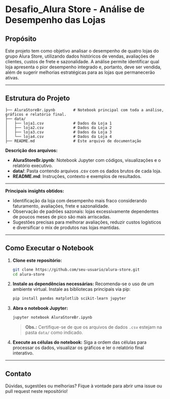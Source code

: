 # Desafio_Alura Store - Análise de Desempenho das Lojas

## Propósito

Este projeto tem como objetivo analisar o desempenho de quatro lojas do grupo Alura Store, utilizando dados históricos de vendas, avaliações de clientes, custos de frete e sazonalidade. A análise permite identificar qual loja apresenta o pior desempenho integrado e, portanto, deve ser vendida, além de sugerir melhorias estratégicas para as lojas que permanecerão ativas.

---

## Estrutura do Projeto

```
├── AluraStoreBr.ipynb        # Notebook principal com toda a análise, gráficos e relatório final.
├── data/
│   ├── loja1.csv             # Dados da Loja 1
│   ├── loja2.csv             # Dados da Loja 2
│   ├── loja3.csv             # Dados da Loja 3
│   └── loja4.csv             # Dados da Loja 4
├── README.md                 # Este arquivo de documentação
```

**Descrição dos arquivos:**
- **AluraStoreBr.ipynb**: Notebook Jupyter com códigos, visualizações e o relatório executivo.
- **data/**: Pasta contendo arquivos .csv com os dados brutos de cada loja.
- **README.md**: Instruções, contexto e exemplos de resultados.

---


**Principais insights obtidos:**
- Identificação da loja com desempenho mais fraco considerando faturamento, avaliações, frete e sazonalidade.
- Observação de padrões sazonais: lojas excessivamente dependentes de poucos meses de pico são mais arriscadas.
- Sugestões precisas para melhorar avaliações, reduzir custos logísticos e diversificar o mix de produtos nas lojas mantidas.

---

## Como Executar o Notebook

1. **Clone este repositório:**
   ```bash
   git clone https://github.com/seu-usuario/alura-store.git
   cd alura-store
   ```

2. **Instale as dependências necessárias:**
   Recomenda-se o uso de um ambiente virtual. Instale as bibliotecas principais via pip:
   ```bash
   pip install pandas matplotlib scikit-learn jupyter
   ```

3. **Abra o notebook Jupyter:**
   ```bash
   jupyter notebook AluraStoreBr.ipynb
   ```
   > **Obs.:** Certifique-se de que os arquivos de dados `.csv` estejam na pasta `data/` como indicado.

4. **Execute as células do notebook:**
   Siga a ordem das células para processar os dados, visualizar os gráficos e ler o relatório final interativo.

---

## Contato

Dúvidas, sugestões ou melhorias? Fique à vontade para abrir uma issue ou pull request neste repositório!
